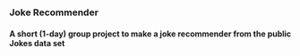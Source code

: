### Joke Recommender



#### A short (1-day) group project to make a joke recommender from the public Jokes data set